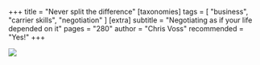 +++
title = "Never split the difference"
[taxonomies]
tags = [ "business", "carrier skills", "negotiation" ]
[extra]
subtitle = "Negotiating as if your life depended on it"
pages = "280"
author = "Chris Voss"
recommended = "Yes!"
+++

<a target="_blank"  href="https://www.amazon.de/gp/product/0062872303/ref=as_li_tl?ie=UTF8&camp=1638&creative=6742&creativeASIN=0062872303&linkCode=as2&tag=chemaclass-21&linkId=7f6d54b2001e4f62115af160a7fb1512">
    <img border="0" src="https://images-na.ssl-images-amazon.com/images/I/51UM7MD1RlL._SX305_BO1,204,203,200_.jpg" >
</a>

<!-- more -->
